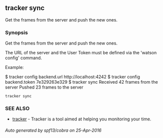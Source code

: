 ## tracker sync

Get the frames from the server and push the new ones.

### Synopsis


Get the frames from the server and push the new ones.

  The URL of the server and the User Token must be defined via the 'watson
	config' command.

  Example:

  $ tracker config backend.url http://localhost:4242
  $ tracker config backend.token 7e329263e329
  $ tracker sync
  Received 42 frames from the server
  Pushed 23 frames to the server

```
tracker sync
```

### SEE ALSO
* [tracker](tracker.md)	 - Tracker is a tool aimed at helping you monitoring your time.

###### Auto generated by spf13/cobra on 25-Apr-2016
